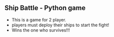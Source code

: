 ## Ship Battle - Python game
- This is a game for 2 player.
- players must deploy their ships to start the fight!
- Wins the one who survives!!!
